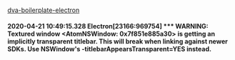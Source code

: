 #### 
[dva-boilerplate-electron](https://github.com/sorrycc/dva-boilerplate-electron)

#### 2020-04-21 10:49:15.328 Electron[23166:969754] *** WARNING: Textured window <AtomNSWindow: 0x7f851e885a30> is getting an implicitly transparent titlebar. This will break when linking against newer SDKs. Use NSWindow's -titlebarAppearsTransparent=YES instead.
